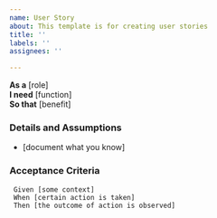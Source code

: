 ```yaml
---
name: User Story
about: This template is for creating user stories
title: ''
labels: ''
assignees: ''

---
```


**As a** [role]  
 **I need** [function]  
 **So that** [benefit]  

 ### Details and Assumptions
 * [document what you know]
   
 ### Acceptance Criteria


```gherkin
 Given [some context]
 When [certain action is taken]
 Then [the outcome of action is observed]
 ```
